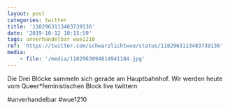 ```yaml
---
layout: post
categories: twitter
title: '1182963113483739136'
date: '2019-10-12 10:15:59'
tags: unverhandelbar wue1210
ref: 'https://twitter.com/schwarzlichtwue/status/1182963113483739136'
media:
    - file: '/media/1182963094814941184.jpg'
---
```

Die Drei Blöcke sammeln sich gerade am Hauptbahnhof. Wir werden heute vom Queer\*feministischen Block live twittern



#unverhandelbar #wue1210  

